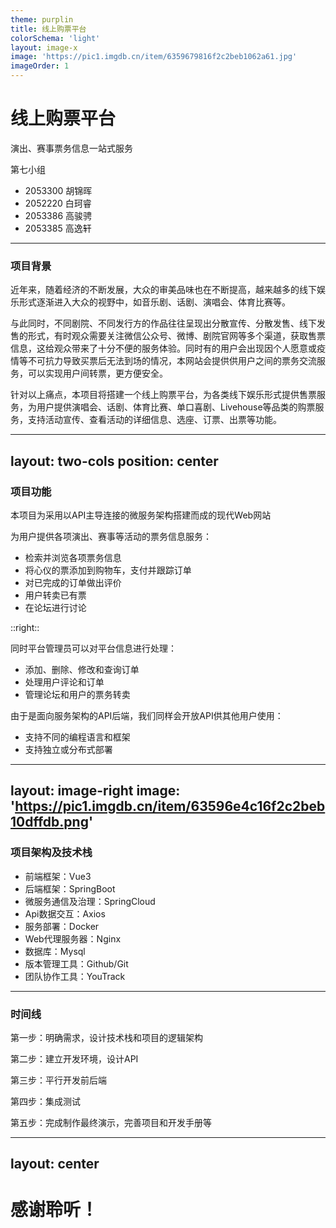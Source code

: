 ```yaml
---
theme: purplin
title: 线上购票平台
colorSchema: 'light'
layout: image-x
image: 'https://pic1.imgdb.cn/item/6359679816f2c2beb1062a61.jpg'
imageOrder: 1
---
```


# 线上购票平台

演出、赛事票务信息一站式服务

第七小组
- 2053300 胡锦晖
- 2052220 白珂睿
- 2053386 高骏骋
- 2053385 高逸轩

---

### 项目背景

近年来，随着经济的不断发展，大众的审美品味也在不断提高，越来越多的线下娱乐形式逐渐进入大众的视野中，如音乐剧、话剧、演唱会、体育比赛等。

与此同时，不同剧院、不同发行方的作品往往呈现出分散宣传、分散发售、线下发售的形式，有时观众需要关注微信公众号、微博、剧院官网等多个渠道，获取售票信息，这给观众带来了十分不便的服务体验。同时有的用户会出现因个人愿意或疫情等不可抗力导致买票后无法到场的情况，本网站会提供供用户之间的票务交流服务，可以实现用户间转票，更方便安全。

针对以上痛点，本项目将搭建一个线上购票平台，为各类线下娱乐形式提供售票服务，为用户提供演唱会、话剧、体育比赛、单口喜剧、Livehouse等品类的购票服务，支持活动宣传、查看活动的详细信息、选座、订票、出票等功能。

---
layout: two-cols
position: center
---

### 项目功能

本项目为采用以API主导连接的微服务架构搭建而成的现代Web网站

为用户提供各项演出、赛事等活动的票务信息服务：

- 检索并浏览各项票务信息
- 将心仪的票添加到购物车，支付并跟踪订单
- 对已完成的订单做出评价
- 用户转卖已有票
- 在论坛进行讨论

::right::

同时平台管理员可以对平台信息进行处理：

- 添加、删除、修改和查询订单
- 处理用户评论和订单
- 管理论坛和用户的票务转卖

由于是面向服务架构的API后端，我们同样会开放API供其他用户使用：

- 支持不同的编程语言和框架
- 支持独立或分布式部署

---
layout: image-right
image: 'https://pic1.imgdb.cn/item/63596e4c16f2c2beb10dffdb.png'
---

### 项目架构及技术栈

- 前端框架：Vue3
- 后端框架：SpringBoot
- 微服务通信及治理：SpringCloud
- Api数据交互：Axios
- 服务部署：Docker
- Web代理服务器：Nginx
- 数据库：Mysql
- 版本管理工具：Github/Git
- 团队协作工具：YouTrack

---

### 时间线

第一步：明确需求，设计技术栈和项目的逻辑架构

第二步：建立开发环境，设计API

第三步：平行开发前后端

第四步：集成测试

第五步：完成制作最终演示，完善项目和开发手册等

---
layout: center
---

# 感谢聆听！